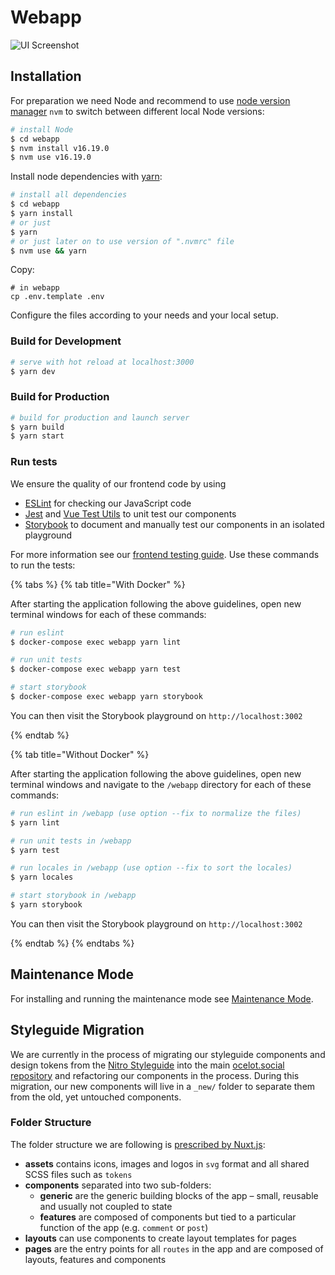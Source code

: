 # Webapp

![UI Screenshot](../.gitbook/assets/screenshot.png)

## Installation

For preparation we need Node and recommend to use [node version manager](https://github.com/nvm-sh/nvm) `nvm` to switch
between different local Node versions:

```bash
# install Node
$ cd webapp
$ nvm install v16.19.0
$ nvm use v16.19.0
```

Install node dependencies with [yarn](https://yarnpkg.com/en/):

```bash
# install all dependencies
$ cd webapp
$ yarn install
# or just
$ yarn
# or just later on to use version of ".nvmrc" file
$ nvm use && yarn
```

Copy:

```text
# in webapp
cp .env.template .env
```

Configure the files according to your needs and your local setup.

### Build for Development

```bash
# serve with hot reload at localhost:3000
$ yarn dev
```

### Build for Production

```bash
# build for production and launch server
$ yarn build
$ yarn start
```

### Run tests

We ensure the quality of our frontend code by using
- [ESLint](https://eslint.org/) for checking our JavaScript code
- [Jest](https://jestjs.io/) and [Vue Test Utils](https://vue-test-utils.vuejs.org/) to unit test our components
- [Storybook](https://storybook.js.org/) to document and manually test our components in an isolated playground

For more information see our [frontend testing guide](testing.md). Use these commands to run the tests:

{% tabs %}
{% tab title="With Docker" %}

After starting the application following the above guidelines, open new terminal windows for each of these commands:

```bash
# run eslint
$ docker-compose exec webapp yarn lint
```

```bash
# run unit tests
$ docker-compose exec webapp yarn test
```

```bash
# start storybook
$ docker-compose exec webapp yarn storybook
```

You can then visit the Storybook playground on `http://localhost:3002`

{% endtab %}

{% tab title="Without Docker" %}

After starting the application following the above guidelines, open new terminal windows and navigate to the `/webapp` directory for each of these commands:

```bash
# run eslint in /webapp (use option --fix to normalize the files)
$ yarn lint
```

```bash
# run unit tests in /webapp
$ yarn test
```

```bash
# run locales in /webapp (use option --fix to sort the locales)
$ yarn locales
```

```bash
# start storybook in /webapp
$ yarn storybook
```

You can then visit the Storybook playground on `http://localhost:3002`

{% endtab %}
{% endtabs %}

## Maintenance Mode

For installing and running the maintenance mode see [Maintenance Mode](../maintenance/README.md).

## Styleguide Migration

We are currently in the process of migrating our styleguide components and design tokens from the [Nitro Styleguide](https://github.com/Ocelot-Social-Community/HC-Styleguide-20201003) into the main [ocelot.social repository](https://github.com/Ocelot-Social-Community/Ocelot-Social) and refactoring our components in the process. During this migration, our new components will live in a `_new/` folder to separate them from the old, yet untouched components.

### Folder Structure

The folder structure we are following is [prescribed by Nuxt.js](https://nuxtjs.org/guide/directory-structure):

- **assets** contains icons, images and logos in `svg` format and all shared SCSS files such as `tokens`
- **components** separated into two sub-folders:
    - **generic** are the generic building blocks of the app – small, reusable and usually not coupled to state
    - **features** are composed of components but tied to a particular function of the app (e.g. `comment` or `post`)
- **layouts** can use components to create layout templates for pages
- **pages** are the entry points for all `routes` in the app and are composed of layouts, features and components
